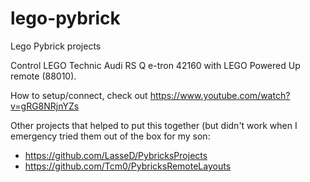 # lego-pybrick
Lego Pybrick projects

Control LEGO Technic Audi RS Q e-tron 42160 with LEGO Powered Up remote (88010).

How to setup/connect, check out https://www.youtube.com/watch?v=gRG8NRjnYZs

Other projects that helped to put this together (but didn't work when I emergency tried them out of the box for my son:
- https://github.com/LasseD/PybricksProjects
- https://github.com/Tcm0/PybricksRemoteLayouts
